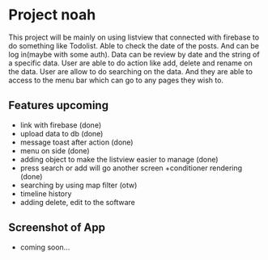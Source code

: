 # Project noah
This project will be mainly on using listview that connected with firebase to do something like Todolist. Able to check the date of the posts. And can be log in(maybe with some auth). Data can be review by date and the string of a specific data. User are able to do action like add, delete and rename on the data. User are allow to do searching on the data. And they are able to access to the menu bar which can go to any pages they wish to.

## Features upcoming
- link with firebase (done)<br>
- upload data to db (done)<br>
- message toast after action (done)<br>
- menu on side (done)<br>
- adding object to make the listview easier to manage (done)<br>
- press search or add will go another screen +conditioner rendering (done)<br>
- searching by using map filter (otw)<br>
- timeline history <br>
- adding delete, edit to the software <br>

## Screenshot of App
- coming soon...
